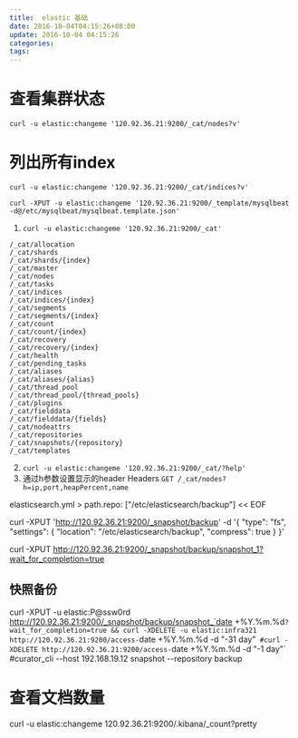 ```yaml
---
title:  elastic 基础
date: 2016-10-04T04:15:26+08:00
update: 2016-10-04 04:15:26
categories:
tags:
---
```

# 查看集群状态
`curl -u elastic:changeme '120.92.36.21:9200/_cat/nodes?v'`


# 列出所有index
`curl -u elastic:changeme '120.92.36.21:9200/_cat/indices?v'`


`curl -XPUT -u elastic:changeme '120.92.36.21:9200/_template/mysqlbeat -d@/etc/mysqlbeat/mysqlbeat.template.json'`

1. `curl -u elastic:changeme '120.92.36.21:9200/_cat'`
```
/_cat/allocation
/_cat/shards
/_cat/shards/{index}
/_cat/master
/_cat/nodes
/_cat/tasks
/_cat/indices
/_cat/indices/{index}
/_cat/segments
/_cat/segments/{index}
/_cat/count
/_cat/count/{index}
/_cat/recovery
/_cat/recovery/{index}
/_cat/health
/_cat/pending_tasks
/_cat/aliases
/_cat/aliases/{alias}
/_cat/thread_pool
/_cat/thread_pool/{thread_pools}
/_cat/plugins
/_cat/fielddata
/_cat/fielddata/{fields}
/_cat/nodeattrs
/_cat/repositories
/_cat/snapshots/{repository}
/_cat/templates
```

2. `curl -u elastic:changeme '120.92.36.21:9200/_cat/?help'`
3. 通过h参数设置显示的header Headers
`GET /_cat/nodes?h=ip,port,heapPercent,name`





elasticsearch.yml > path.repo: ["/etc/elasticsearch/backup"] << EOF

curl -XPUT 'http://120.92.36.21:9200/_snapshot/backup' -d '{
 "type": "fs",
 "settings": {
     "location": "/etc/elasticsearch/backup",
     "compress": true
  }
}'

curl -XPUT http://120.92.36.21:9200/_snapshot/backup/snapshot_1?wait_for_completion=true


## 快照备份
curl -XPUT -u elastic:P@ssw0rd http://120.92.36.21:9200/_snapshot/backup/snapshot_`date +%Y.%m.%d`?wait_for_completion=true && curl -XDELETE -u elastic:infra321 http://120.92.36.21:9200/access-`date +%Y.%m.%d -d "-31 day"`
#curl -XDELETE http://120.92.36.21:9200/access-`date +%Y.%m.%d -d "-1 day"`
#curator_cli --host 192.168.19.12 snapshot --repository backup

# 查看文档数量
curl -u elastic:changeme 120.92.36.21:9200/.kibana/_count?pretty
